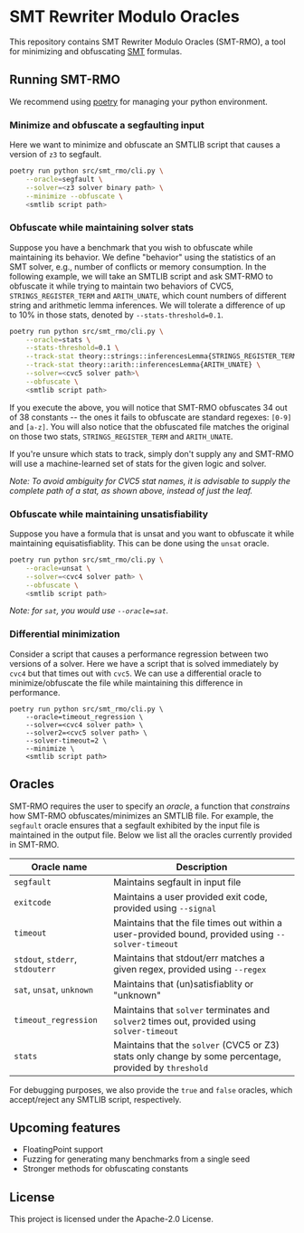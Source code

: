 # SMT Rewriter Modulo Oracles 
This repository contains SMT Rewriter Modulo Oracles (SMT-RMO), a tool for minimizing and obfuscating [SMT](https://en.wikipedia.org/wiki/Satisfiability_modulo_theories) formulas.

## Running SMT-RMO

We recommend using [poetry](https://python-poetry.org) for managing your python environment.

### Minimize and obfuscate a segfaulting input
Here we want to minimize and obfuscate an SMTLIB script that causes a version of `z3` to segfault.
```bash
poetry run python src/smt_rmo/cli.py \
    --oracle=segfault \
    --solver=<z3 solver binary path> \
    --minimize --obfuscate \
    <smtlib script path>
```

### Obfuscate while maintaining solver stats
Suppose you have a benchmark that you wish to obfuscate while maintaining its behavior. We define "behavior" using the statistics of an SMT solver, e.g., number of conflicts or memory consumption. In the following example, we will take an SMTLIB script and ask SMT-RMO to obfuscate it while trying to maintain two behaviors of CVC5, `STRINGS_REGISTER_TERM` and `ARITH_UNATE`, which count numbers of different string and arithmetic lemma inferences. We will tolerate a difference of up to 10% in those stats, denoted by `--stats-threshold=0.1`.
```bash
poetry run python src/smt_rmo/cli.py \
    --oracle=stats \
    --stats-threshold=0.1 \
    --track-stat theory::strings::inferencesLemma{STRINGS_REGISTER_TERM} \
    --track-stat theory::arith::inferencesLemma{ARITH_UNATE} \
    --solver=<cvc5 solver path>\
    --obfuscate \
    <smtlib script path>
```
If you execute the above, you will notice that SMT-RMO obfuscates 34 out of 38 constants -- the ones it fails to obfuscate are standard regexes: `[0-9]` and `[a-z]`.
You will also notice that the obfuscated file matches the original on those two stats, `STRINGS_REGISTER_TERM` and `ARITH_UNATE`. 

If you're unsure which stats to track, simply don't supply any and SMT-RMO will use a machine-learned set of stats for the given logic and solver.

*Note: To avoid ambiguity for CVC5 stat names, it is advisable to supply the complete path of a stat, as shown above, instead of just the leaf.*

### Obfuscate while maintaining unsatisfiability
Suppose you have a formula that is unsat and you want to obfuscate it while maintaining equisatisfiablity. This can be done using the `unsat` oracle.
```bash
poetry run python src/smt_rmo/cli.py \
    --oracle=unsat \
    --solver=<cvc4 solver path> \
    --obfuscate \
    <smtlib script path>
```
*Note: for `sat`, you would use `--oracle=sat`.*

### Differential minimization
Consider a script that causes a performance regression between two versions of a solver. Here we have a script that is solved immediately by `cvc4` but that times out with `cvc5`. We can use a differential oracle to minimize/obfuscate the file while maintaining this difference in performance.
```
poetry run python src/smt_rmo/cli.py \
    --oracle=timeout_regression \
    --solver=<cvc4 solver path> \
    --solver2=<cvc5 solver path> \
    --solver-timeout=2 \
    --minimize \
    <smtlib script path>
```

## Oracles

SMT-RMO requires the user to specify an *oracle*, a function that *constrains* how SMT-RMO obfuscates/minimizes an SMTLIB file. For example, the `segfault` oracle ensures that a segfault exhibited by the input file is maintained in the output file. Below we list all the oracles currently provided in SMT-RMO.

| Oracle name      | Description |
| ----------- | ----------- |
| `segfault`      | Maintains segfault in input file       |
| `exitcode`   | Maintains a user provided exit code, provided using `--signal`        |
| `timeout` | Maintains that the file times out within a user-provided bound, provided using `--solver-timeout` |
| `stdout`, `stderr`, `stdouterr` | Maintains that stdout/err matches a given regex, provided using `--regex` |
| `sat`, `unsat`, `unknown` | Maintains that (un)satisfiablity or "unknown" |
| `timeout_regression` | Maintains that `solver` terminates and `solver2` times out, provided using `solver-timeout` |
| `stats` | Maintains that the `solver` (CVC5 or Z3) stats only change by some percentage, provided by `threshold` |  

For debugging purposes, we also provide the `true` and `false` oracles, which accept/reject any SMTLIB script, respectively.

## Upcoming features
- FloatingPoint support
- Fuzzing for generating many benchmarks from a single seed
- Stronger methods for obfuscating constants

## License

This project is licensed under the Apache-2.0 License.
